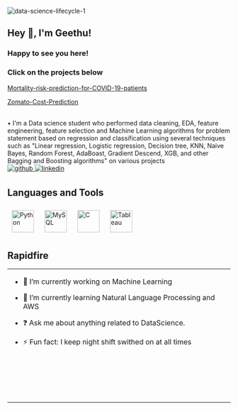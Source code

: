 ![data-science-lifecycle-1](https://user-images.githubusercontent.com/99241025/222424305-3a3d8ada-9d01-4a41-ae56-9ca466f892b8.png)

## Hey 👋, I'm Geethu!  

###  Happy to see you here! 

### Click on the projects below 
<p><a href="https://github.com/geethu8/-Mortality-risk-prediction-for-COVID-19-patients" target="_blank">Mortality-risk-prediction-for-COVID-19-patients</a></p>
<p><a href="https://github.com/geethu8/Zomato-Cost-Prediction" target="_blank">Zomato-Cost-Prediction</a></p>
<br/>
• I'm a Data science student who performed data cleaning, EDA, feature engineering, feature selection and Machine Learning algorithms for problem statement based on regression and classification using several techniques such as "Linear regression, Logistic regression, Decision tree, KNN, Naive Bayes, Random Forest, AdaBoast, Gradient Descend, XGB, and other Bagging and Boosting algorithms" on various projects

<br/>

<a href="https://github.com/geethu8" target="_blank">
<img src=https://img.shields.io/badge/github-%2324292e.svg?&style=for-the-badge&logo=github&logoColor=white alt=github style="margin-bottom: 5px;" />
</a>
<a href="https://www.linkedin.com/in/geethu-krishna-08/" target="_blank">
<img src=https://img.shields.io/badge/linkedin-%231E77B5.svg?&style=for-the-badge&logo=linkedin&logoColor=white alt=linkedin style="margin-bottom: 5px;" />
</a>

## Languages and Tools  
<div align="left">  
<a href="https://www.python.org/" target="_blank"><img style="margin: 10px" src="https://profilinator.rishav.dev/skills-assets/python-original.svg" alt="Python" height="50" /></a>  
<a href="https://www.mysql.com/" target="_blank"><img style="margin: 10px" src="https://profilinator.rishav.dev/skills-assets/mysql-original-wordmark.svg" alt="MySQL" height="50" /></a>  
<a href="https://www.cprogramming.com/" target="_blank"><img style="margin: 10px" src="https://profilinator.rishav.dev/skills-assets/c-original.svg" alt="C" height="50" /></a>  
<a href="https://www.tableau.com/" target="_blank"><img style="margin: 10px" src="https://profilinator.rishav.dev/skills-assets/tableau.svg" alt="Tableau" height="50" /></a>  
</div>  

## Rapidfire  
<table><tr><td valign="top" width="50%">

- 🔭 I’m currently working on Machine Learning  
  

- 🌱 I’m currently learning Natural Language Processing and AWS
  

- ❓ Ask me about anything related to DataScience.  
  

- ⚡ Fun fact: I keep night shift swithed on at all times   
<br/>  
<br/>  
<br/>  
<br/>
<br/>  

